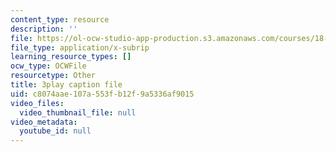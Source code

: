 ```yaml
---
content_type: resource
description: ''
file: https://ol-ocw-studio-app-production.s3.amazonaws.com/courses/18-03sc-differential-equations-fall-2011/c8074aae107a553fb12f9a5336af9015_xWa5_OXI6VM.vtt
file_type: application/x-subrip
learning_resource_types: []
ocw_type: OCWFile
resourcetype: Other
title: 3play caption file
uid: c8074aae-107a-553f-b12f-9a5336af9015
video_files:
  video_thumbnail_file: null
video_metadata:
  youtube_id: null
---
```

